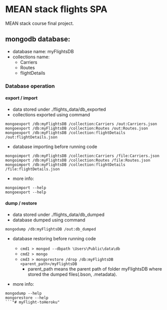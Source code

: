 # MEAN stack flights SPA

MEAN stack course final project.

## mongodb database:
- database name: myFlightsDB
- collections name:
  - Carriers
  - Routes
  - flightDetails

### Database operation
#### export / import
- data stored under ./flights_data/db_exported
- collections exported using command
```
mongoexport /db:myFlightsDB /collection:Carriers /out:Carriers.json
mongoexport /db:myFlightsDB /collection:Routes /out:Routes.json
mongoexport /db:myFlightsDB /collection:flightDetails /out:flightDetails.json
```

- database importing before running code
```
mongoimport /db:myFlightsDB /collection:Carriers /file:Carriers.json
mongoimport /db:myFlightsDB /collection:Routes /file:Routes.json
mongoimport /db:myFlightsDB /collection:flightDetails /file:flightDetails.json
```

- more info:
```
mongoimport --help
mongoexport --help
```

#### dump / restore
- data stored under ./flights_data/db_dumped
- database dumped using command
```
mongodump /db:myFlightsDB /out:db_dumped
```

- database restoring before running code
  - `cmd1 > mongod --dbpath \Users\Public\data\db`
  - `cmd2 > mongo`
  - `cmd3 > mongorestore /drop /db:myFlightsDB <parent_path>/myFlightsDB`
    - parent_path means the parent path of folder myFlightsDB where stored
      the dumped files(.bson, .metadata).

- more info:
```
mongodump --help
mongorestore --help
```"# myFlight-toHeroku" 
